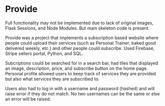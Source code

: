 # Provide

Full functionality may not be implemented due to lack of original images, Flask Sessions, and Node Modules. But main skeleton code is present.

Provide was a project that implements a subscription based website where people could upload their services (such as Personal Trainer, baked good delivered weekly, etc.) and other people could subscribe. Used Firebase, Stripe sellers portal, Python, and SQL.

Subcriptions could be searched for in a search bar, had tiles that displayed an image, description, price, and subscribe button on the home page. Personal profile allowed users to keep track of services they are provided but also what services they are subscribed to.

Users also had to log in with a username and password (hashed) and will raise error if they do not match. No two usernames can be the same or else an error will be raised.
